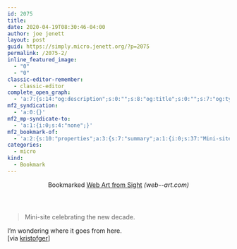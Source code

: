 ```yaml
---
id: 2075
title: 
date: 2020-04-19T08:30:46-04:00
author: joe jenett
layout: post
guid: https://simply.micro.jenett.org/?p=2075
permalink: /2075-2/
inline_featured_image:
  - "0"
  - "0"
classic-editor-remember:
  - classic-editor
complete_open_graph:
  - 'a:7:{s:14:"og:description";s:0:"";s:8:"og:title";s:0:"";s:7:"og:type";s:0:"";s:12:"twitter:card";s:7:"summary";s:15:"twitter:creator";s:0:"";s:19:"twitter:description";s:0:"";s:8:"og:image";s:0:"";}'
mf2_syndication:
  - 'a:0:{}'
mf2_mp-syndicate-to:
  - 'a:1:{i:0;s:4:"none";}'
mf2_bookmark-of:
  - 'a:2:{s:10:"properties";a:3:{s:7:"summary";a:1:{i:0;s:37:"Mini-site celebrating the new decade.";}s:4:"name";a:1:{i:0;s:18:"Web Art from Sight";}s:3:"url";a:1:{i:0;s:21:"https://web--art.com/";}}s:4:"type";s:4:"cite";}'
categories:
  - micro
kind:
  - Bookmark
---
```

<div class="entry-reaction"><section class="response u-bookmark-of h-cite"><header><span class="kind-display-text">Bookmarked</span> <a href="https://web--art.com/" class="p-name u-url">Web Art from Sight</a> <em>(<span class="p-publication">web--art.com</span>)</em></header>
<blockquote class="e-summary">Mini-site celebrating the new decade.</blockquote></section></div>
<div class="entry-content e-content" itemprop="description articleBody">
<p>I’m wondering where it goes from here.<br>
[via <a title="Pinboard: public bookmarks for kristofger" href="https://pinboard.in/u:kristofger">kristofger</a>]</p></div>